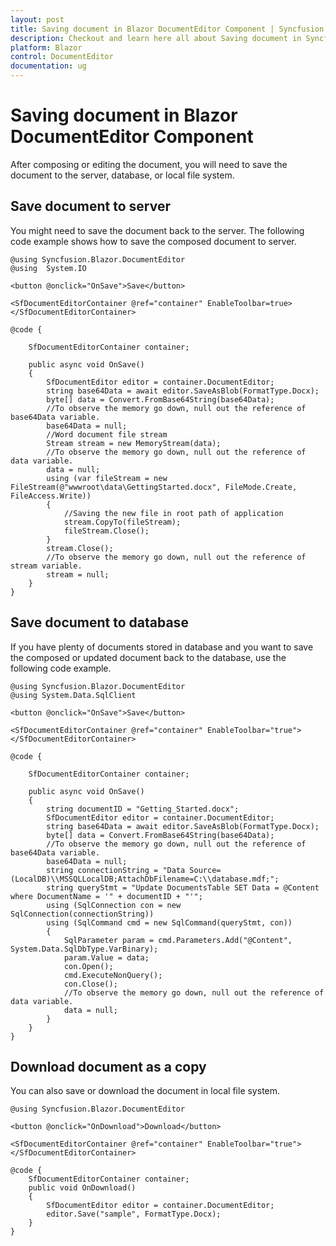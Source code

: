 ```yaml
---
layout: post
title: Saving document in Blazor DocumentEditor Component | Syncfusion
description: Checkout and learn here all about Saving document in Syncfusion Blazor DocumentEditor component and more.
platform: Blazor
control: DocumentEditor
documentation: ug
---
```


# Saving document in Blazor DocumentEditor Component

After composing or editing the document, you will need to save the document to the server, database, or local file system.

## Save document to server

You might need to save the document back to the server. The following code example shows how to save the composed document to server.

```cshtml
@using Syncfusion.Blazor.DocumentEditor
@using  System.IO

<button @onclick="OnSave">Save</button>

<SfDocumentEditorContainer @ref="container" EnableToolbar=true></SfDocumentEditorContainer>

@code {

    SfDocumentEditorContainer container;

    public async void OnSave()
    {
        SfDocumentEditor editor = container.DocumentEditor;
        string base64Data = await editor.SaveAsBlob(FormatType.Docx);
        byte[] data = Convert.FromBase64String(base64Data);
        //To observe the memory go down, null out the reference of base64Data variable.
        base64Data = null;
        //Word document file stream
        Stream stream = new MemoryStream(data);
        //To observe the memory go down, null out the reference of data variable.
        data = null;
        using (var fileStream = new FileStream(@"wwwroot\data\GettingStarted.docx", FileMode.Create, FileAccess.Write))
        {
            //Saving the new file in root path of application
            stream.CopyTo(fileStream);
            fileStream.Close();
        }
        stream.Close();
        //To observe the memory go down, null out the reference of stream variable.
        stream = null;
    }
}

```

## Save document to database

If you have plenty of documents stored in database and you want to save the composed or updated document back to the database, use the following code example.

```cshtml
@using Syncfusion.Blazor.DocumentEditor
@using System.Data.SqlClient

<button @onclick="OnSave">Save</button>

<SfDocumentEditorContainer @ref="container" EnableToolbar="true"></SfDocumentEditorContainer>

@code {

    SfDocumentEditorContainer container;

    public async void OnSave()
    {
        string documentID = "Getting_Started.docx";
        SfDocumentEditor editor = container.DocumentEditor;
        string base64Data = await editor.SaveAsBlob(FormatType.Docx);
        byte[] data = Convert.FromBase64String(base64Data);
        //To observe the memory go down, null out the reference of base64Data variable.
        base64Data = null;
        string connectionString = "Data Source=(LocalDB)\\MSSQLLocalDB;AttachDbFilename=C:\\database.mdf;";
        string queryStmt = "Update DocumentsTable SET Data = @Content where DocumentName = '" + documentID + "'";
        using (SqlConnection con = new SqlConnection(connectionString))
        using (SqlCommand cmd = new SqlCommand(queryStmt, con))
        {
            SqlParameter param = cmd.Parameters.Add("@Content", System.Data.SqlDbType.VarBinary);
            param.Value = data;
            con.Open();
            cmd.ExecuteNonQuery();
            con.Close();
            //To observe the memory go down, null out the reference of data variable.
            data = null;
        }
    }
}
```

## Download document as a copy

You can also save or download the document in local file system.

```cshtml
@using Syncfusion.Blazor.DocumentEditor

<button @onclick="OnDownload">Download</button>

<SfDocumentEditorContainer @ref="container" EnableToolbar="true"></SfDocumentEditorContainer>

@code {
    SfDocumentEditorContainer container;
    public void OnDownload()
    {
        SfDocumentEditor editor = container.DocumentEditor;
        editor.Save("sample", FormatType.Docx);
    }
}
```